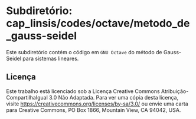 # Subdiretório: cap_linsis/codes/octave/metodo_de_gauss-seidel

Este subdiretório contém o código em `GNU Octave` do método de Gauss-Seidel para sistemas lineares.

## Licença
Este trabalho está licenciado sob a Licença Creative Commons Atribuição-CompartilhaIgual 3.0 Não Adaptada. Para ver uma cópia desta licença, visite https://creativecommons.org/licenses/by-sa/3.0/ ou envie uma carta para Creative Commons, PO Box 1866, Mountain View, CA 94042, USA.
